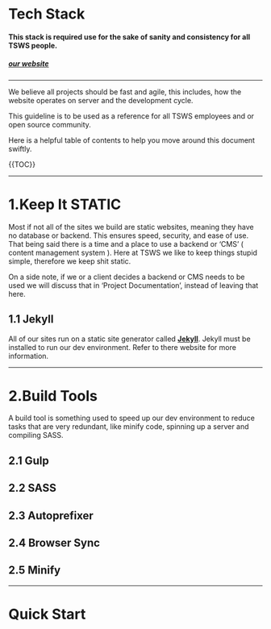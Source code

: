 # Tech Stack
#### This stack is required use for the sake of sanity and consistency for all TSWS people.

##### [our website](http://tsws.io/)


---

We believe all projects should be fast and agile, this includes,  how the website operates on server and the development cycle. 

This guideline is to be used as a reference for all TSWS employees and or open source community.

Here is a helpful table of contents to help you move around this document swiftly.

{{TOC}}

- - -

# 1.Keep It STATIC

Most if not all of the sites we build are static websites, meaning they have no database or backend. This ensures speed, security, and ease of use. That being said there is a time and a place to use a backend or ‘CMS’ ( content management system ). Here at TSWS we like to keep things stupid simple, therefore we keep shit static.

On a side note, if we or a client decides a backend or CMS needs to be used we will discuss that in ‘Project Documentation’, instead of leaving that here. 

## 1.1 Jekyll

All of our sites run on a static site generator called **[Jekyll](https://jekyllrb.com/)**. Jekyll must be installed to run our dev environment. Refer to there website for more information.

- - -

# 2.Build Tools

A build tool is something used to speed up our dev environment to reduce tasks that are very redundant, like minify code, spinning up a server and compiling SASS.

## 2.1 Gulp
## 2.2 SASS
## 2.3 Autoprefixer
## 2.4 Browser Sync
## 2.5 Minify 

- - -

# Quick Start

